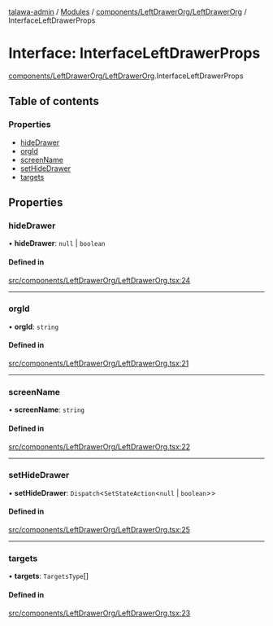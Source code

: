 [talawa-admin](../README.md) / [Modules](../modules.md) / [components/LeftDrawerOrg/LeftDrawerOrg](../modules/components_LeftDrawerOrg_LeftDrawerOrg.md) / InterfaceLeftDrawerProps

# Interface: InterfaceLeftDrawerProps

[components/LeftDrawerOrg/LeftDrawerOrg](../modules/components_LeftDrawerOrg_LeftDrawerOrg.md).InterfaceLeftDrawerProps

## Table of contents

### Properties

- [hideDrawer](components_LeftDrawerOrg_LeftDrawerOrg.InterfaceLeftDrawerProps.md#hidedrawer)
- [orgId](components_LeftDrawerOrg_LeftDrawerOrg.InterfaceLeftDrawerProps.md#orgid)
- [screenName](components_LeftDrawerOrg_LeftDrawerOrg.InterfaceLeftDrawerProps.md#screenname)
- [setHideDrawer](components_LeftDrawerOrg_LeftDrawerOrg.InterfaceLeftDrawerProps.md#sethidedrawer)
- [targets](components_LeftDrawerOrg_LeftDrawerOrg.InterfaceLeftDrawerProps.md#targets)

## Properties

### hideDrawer

• **hideDrawer**: ``null`` \| `boolean`

#### Defined in

[src/components/LeftDrawerOrg/LeftDrawerOrg.tsx:24](https://github.com/wingman47/talawa-admin/blob/b199b2f/src/components/LeftDrawerOrg/LeftDrawerOrg.tsx#L24)

___

### orgId

• **orgId**: `string`

#### Defined in

[src/components/LeftDrawerOrg/LeftDrawerOrg.tsx:21](https://github.com/wingman47/talawa-admin/blob/b199b2f/src/components/LeftDrawerOrg/LeftDrawerOrg.tsx#L21)

___

### screenName

• **screenName**: `string`

#### Defined in

[src/components/LeftDrawerOrg/LeftDrawerOrg.tsx:22](https://github.com/wingman47/talawa-admin/blob/b199b2f/src/components/LeftDrawerOrg/LeftDrawerOrg.tsx#L22)

___

### setHideDrawer

• **setHideDrawer**: `Dispatch`\<`SetStateAction`\<``null`` \| `boolean`\>\>

#### Defined in

[src/components/LeftDrawerOrg/LeftDrawerOrg.tsx:25](https://github.com/wingman47/talawa-admin/blob/b199b2f/src/components/LeftDrawerOrg/LeftDrawerOrg.tsx#L25)

___

### targets

• **targets**: `TargetsType`[]

#### Defined in

[src/components/LeftDrawerOrg/LeftDrawerOrg.tsx:23](https://github.com/wingman47/talawa-admin/blob/b199b2f/src/components/LeftDrawerOrg/LeftDrawerOrg.tsx#L23)
